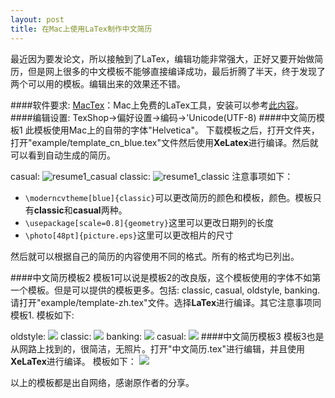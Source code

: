 ```yaml
---
layout: post
title: 在Mac上使用LaTex制作中文简历
---
```

最近因为要发论文，所以接触到了LaTex，编辑功能非常强大，正好又要开始做简历，但是网上很多的中文模板不能够直接编译成功，最后折腾了半天，终于发现了两个可以用的模板。编辑出来的效果还不错。

####软件要求:
[MacTex](https://tug.org/mactex/)：Mac上免费的LaTex工具，安装可以参考[此内容](http://homepage.ntu.edu.tw/~ntut019/cwtex/cwmac-install.pdf)。
####编辑设置: 
TexShop->偏好设置->编码->'Unicode(UTF-8)
####中文简历模板1
此模板使用Mac上的自带的字体"Helvetica"。 下载模板之后，打开文件夹，打开"example/template\_cn\_blue.tex"文件然后使用**XeLatex**进行编译。然后就可以看到自动生成的简历。

casual:
![resume1_casual](https://github.com/niuworld/niuworld.github.io/blob/master/_pic/resume1_casual.png?raw=true)
classic:
![resume1_classic](https://github.com/niuworld/niuworld.github.io/blob/master/_pic/resume1_classic.png?raw=true)
注意事项如下：

+ ```\moderncvtheme[blue]{classic}```可以更改简历的颜色和模板，颜色。模板只有**classic**和**casual**两种。
+ ```\usepackage[scale=0.8]{geometry}```这里可以更改日期列的长度
+ ```\photo[48pt]{picture.eps}```这里可以更改相片的尺寸

然后就可以根据自己的简历的内容使用不同的格式。所有的格式均已列出。

####中文简历模板2
模板1可以说是模板2的改良版，这个模板使用的字体不如第一个模板。但是可以提供的模板更多。包括: classic, casual, oldstyle, banking.请打开"example/template-zh.tex"文件。选择**LaTex**进行编译。其它注意事项同模板1.
模板如下:

oldstyle:
![](https://github.com/niuworld/niuworld.github.io/blob/master/_pic/resume2_oldstyle.png?raw=true)
classic:
![](https://github.com/niuworld/niuworld.github.io/blob/master/_pic/resume2_classic.png?raw=true)
banking:
![](https://github.com/niuworld/niuworld.github.io/blob/master/_pic/resume2_banking.png?raw=true)
casual:
![](https://github.com/niuworld/niuworld.github.io/blob/master/_pic/resume2_casual.png?raw=true)
####中文简历模板3
模板3也是从网路上找到的，很简洁，无照片。打开"中文简历.tex"进行编辑，并且使用**XeLaTex**进行编译。
模板如下：
![](https://github.com/niuworld/niuworld.github.io/blob/master/_pic/resume3.png?raw=true)
                                  
 以上的模板都是出自网络，感谢原作者的分享。
